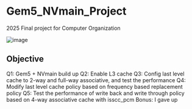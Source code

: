 # Gem5_NVmain_Project

2025 Final project for Computer Organization

![image](https://cdn.discordapp.com/emojis/1346556552945078404.webp?size=96)

## Objective

Q1: Gem5 + NVmain build up
Q2: Enable L3 cache
Q3: Config last level cache to 2-way and full-way associative, and test the performance
Q4: Modify last level cache policy based on frequency based replacement policy
Q5: Test the performance of write back and write through policy based on 4-way associative cache with isscc_pcm
Bonus: I gave up
